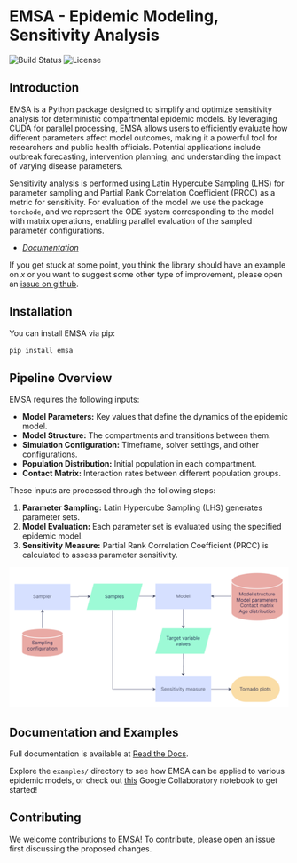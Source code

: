 # EMSA - Epidemic Modeling, Sensitivity Analysis
![Build Status](https://img.shields.io/badge/build-passing-brightgreen) ![License](https://img.shields.io/badge/license-MIT-blue)

## Introduction
EMSA is a Python package designed to simplify and optimize sensitivity
analysis for deterministic compartmental epidemic models. By leveraging CUDA for parallel processing, EMSA allows
users to efficiently evaluate how different parameters affect model outcomes, making it a powerful tool for researchers
and public health officials. Potential applications include outbreak forecasting, intervention planning, and 
understanding the impact of varying disease parameters.

Sensitivity analysis is performed using Latin Hypercube Sampling (LHS) for parameter sampling
and Partial Rank Correlation Coefficient (PRCC) as a metric for sensitivity. For evaluation of the model
we use the package `torchode`, and we represent the ODE system corresponding to the model with matrix operations,
enabling parallel evaluation of the sampled parameter configurations.


- [*Documentation*](https://torchode.readthedocs.org)

If you get stuck at some point, you think the library should have an example on _x_ or you
want to suggest some other type of improvement, please open an [issue on
github](https://github.com/KKol21/epimodel-sensitivity/issues/new).


## Installation
You can install EMSA via pip:

```sh
pip install emsa
```


## Pipeline Overview
EMSA requires the following inputs:
- **Model Parameters:** Key values that define the dynamics of the epidemic model.
- **Model Structure:** The compartments and transitions between them.
- **Simulation Configuration:** Timeframe, solver settings, and other configurations.
- **Population Distribution:** Initial population in each compartment.
- **Contact Matrix:** Interaction rates between different population groups.

These inputs are processed through the following steps:
1. **Parameter Sampling:** Latin Hypercube Sampling (LHS) generates parameter sets.
2. **Model Evaluation:** Each parameter set is evaluated using the specified epidemic model.
3. **Sensitivity Measure:** Partial Rank Correlation Coefficient (PRCC) is calculated to assess parameter sensitivity.

![Flowchart](/images/Flowchart.png)


## Documentation and Examples
Full documentation is available at [Read the Docs](https://epimodel-sensitivity.readthedocs.io/en/latest/index.html).

Explore the `examples/` directory to see how EMSA can be applied to various epidemic models,
or check out [this]() Google Collaboratory notebook to get started!

## Contributing

We welcome contributions to EMSA! To contribute, please open an issue first discussing the proposed changes. 
